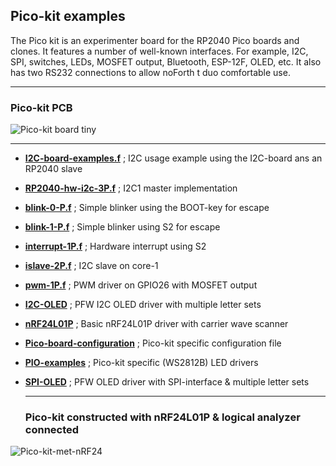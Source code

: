 ## Pico-kit examples

The Pico kit is an experimenter board for the RP2040 Pico boards and clones. It features a number of well-known interfaces. For example, I2C, SPI, switches, LEDs, MOSFET output, Bluetooth, ESP-12F, OLED, etc. It also has two RS232 connections to allow noForth t duo comfortable use.

***
### Pico-kit PCB
![Pico-kit board tiny](https://github.com/WillemOuwerkerk/noForth-T-hardware-examples-RP2040-/assets/11397265/0e98b048-a09f-4151-aea0-196c64987ae5)

***

- [****I2C-board-examples.f****](I2C-board-examples.f) ; I2C usage example using the I2C-board ans an RP2040 slave
- [****RP2040-hw-i2c-3P.f****](RP2040-hw-i2c-3P.f) ; I2C1 master implementation
- [****blink-0-P.f****](blink-0-P.f) ; Simple blinker using the BOOT-key for escape
- [****blink-1-P.f****](blink-1-P.f) ; Simple blinker using S2 for escape
- [****interrupt-1P.f****](interrupt-1P.f) ; Hardware interrupt using S2
- [****islave-2P.f****](islave-2P.f) ; I2C slave on core-1
- [****pwm-1P.f****](pwm-1P.f) ; PWM driver on GPIO26 with MOSFET output
- [****I2C-OLED****](I2C-OLED/) ; PFW I2C OLED driver with multiple letter sets
- [****nRF24L01P****](nRF24/) ; Basic nRF24L01P driver with carrier wave scanner
- [****Pico-board-configuration****](Pico-board-config/) ; Pico-kit specific configuration file
- [****PIO-examples****](PIO-examples/) ; Pico-kit specific (WS2812B) LED drivers
- [****SPI-OLED****](SPI-OLED/) ; PFW OLED driver with SPI-interface & multiple letter sets

  ***
  ### Pico-kit constructed with nRF24L01P & logical analyzer connected ###
![Pico-kit-met-nRF24](https://github.com/WillemOuwerkerk/noForth-T-hardware-examples-RP2040-/assets/11397265/b3e0bd95-723f-432e-b4ec-f172747ddd9c)
